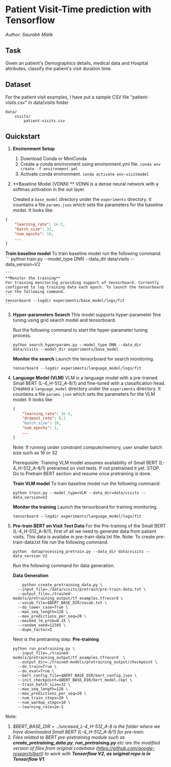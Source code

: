# Patient Visit-Time prediction with Tensorflow

_Author: Saurabh Malik_

## Task

Given an patient's Demographics details, medical data and Hospital attributes, classify the patient's visit duration time.

## Dataset

For the patient visit examples, I have put a sample CSV file "patient-visits.csv" in data/visits folder

```
data/
    visits/
        patient-visits.csv
```


## Quickstart
1. **Environment Setup** 
    1. Download Conda or MiniConda
    2. Create a conda environment using environment.yml file. 
        ```conda env create -f environment.yml```
    3. Activate conda environment.
        ```conda activate env-visitmodel```

2. **Baseline Model (VDNN) ** VDNN is a dense neural network with a softmax activation in the out layer.

    Created a `base_model` directory under the `experiments` directory. It countains a file `params.json` which sets the parameters for the baseline model.
    It looks like:

```json
{
    "learning_rate": 1e-3,
    "batch_size": 32,
    "num_epochs": 10,
    ...
}
```

**Train baseline model**
    To train baseline model run the following command:
    ```
    python train.py --model_type DNN --data_dir data/visits --data_version=V2

    ```
    **Monitor the training**
    For training monitoring providing support of tensorboard. Currently configured to log training data each epoch. To launch the tensorboard run the following command.
    ```
    tensorboard --logdir experiments/base_model/logs/fit
    ```
3. **Hyper-parameters Search**
    This model supports hyper-parameter fine tuning using grid search model and tensorboard.
    
    Run the following command to start the hyper-parameter tuning process.
    ``` 
    python search_hyperparams.py --model_type DNN --data_dir data/visits --model_dir experiments/base_model
    ```
    
    **Monitor the search**
    Launch the tensorboard for search monitoring.
    ```
    tensorboard --logdir experiments/language_model/logs/fit
    ```

4. **Language Model (VLM)** VLM is a language model with a pre-trained Small BERT (L-4_H-512_A-8/1) and fine-tuned with a classification head.
    Created a `language_model` directory under the `experiments` directory. It countains a file `params.json` which sets the parameters for the VLM model. It looks like

    ```json
    {
        "learning_rate": 3e-5,
        "dropout_rate": 0.1
        "batch_size": 16,
        "num_epochs": 2,
        ...
    }
    ```
    Note: If running under constraint compute/memory, user smaller batch size such as 16 or 32

    Prerequisite:
    Training VLM model assumes availability of Small BERT (L-4_H-512_A-8/1) pretrained on visit texts. If not pretrained it yet. STOP. Go to Pretrain BERT section and resume once pretraining is done.

    **Train VLM model**
    To train baseline model run the following command:
    ```
    python train.py --model_type=VLM --data_dir=data/visits --data_version=V2

    ```
    **Monitor the training**
    Launch the tensorboard for training monitoring.
    ```
    tensorboard --logdir experiments/language_model/logs/fit
    ```

3. **Pre-train BERT on Visit Text Data**
    For the Pre-training of the Small BERT (L-4_H-512_A-8/1), first of all we need to generate data from patient visits.
    This data is availabe in pre-train-data.txt file. 
    Note: To create pre-train-data.txt file run the following command.
    ```
    python  dataprocessing_pretrain.py --data_dir data/visits --data_version V2
    ```
    
    
    Run the following command for data generation.

    **Data Generation**
    ```
        python create_pretraining_data.py \
      --input_file=./data/visits/pretrain/pre-train-data.txt \
      --output_file=./trained-models/pretraining_output/tf_examples.tfrecord \
      --vocab_file=$BERT_BASE_DIR/vocab.txt \
      --do_lower_case=True \
      --max_seq_length=128 \
      --max_predictions_per_seq=20 \
      --masked_lm_prob=0.15 \
      --random_seed=12345 \
      --dupe_factor=5

    ```
    
    Next is the pretraining step.
    **Pre-training**
    ```
    python run_pretraining.py \
      --input_file=./trained-models/pretraining_output/tf_examples.tfrecord  \
      --output_dir=./trained-models/pretraining_output/checkpoint \
      --do_train=True \
      --do_eval=True \
      --bert_config_file=$BERT_BASE_DIR/bert_config.json \
      --init_checkpoint=$BERT_BASE_DIR/bert_model.ckpt \
      --train_batch_size=32 \
      --max_seq_length=128 \
      --max_predictions_per_seq=20 \
      --num_train_steps=20 \
      --num_warmup_steps=10 \
      --learning_rate=2e-5
    ```
  Note:
 1. _$BERT_BASE_DIR = ../uncased_L-4_H-512_A-8 is the folder where we have downloaded Small BERT (L-4_H-512_A-8/1) for pre-train._
 2. _Files related to BERT pre-pretraining module such as **create_pretraining_data.py**, **run_pretraining.py** etc are the modified version of files from original codebase (https://github.com/google-research/bert) to work with **Tensorflow V2, as original repo is in Tensorflow V1**._
